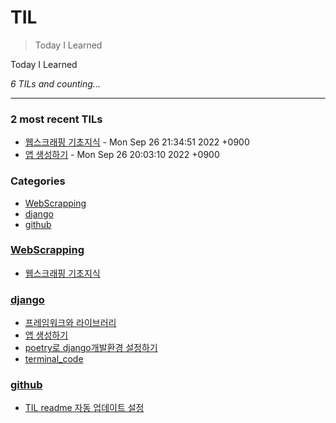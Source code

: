 # TIL
> Today I Learned

Today I Learned


_6 TILs and counting..._

---

### 2 most recent TILs

- [웹스크래핑 기초지식](WebScrapping/Background_Knowlege.md) - Mon Sep 26 21:34:51 2022 +0900
- [앱 생성하기](django/make_app.md) - Mon Sep 26 20:03:10 2022 +0900

### Categories

- [WebScrapping](#WebScrapping)
- [django](#django)
- [github](#github)

### [WebScrapping](#WebScrapping)
- [웹스크래핑 기초지식](WebScrapping/Background_Knowlege.md)

### [django](#django)
- [프레임워크와 라이브러리](django/django_framework_library요약.md)
- [앱 생성하기](django/make_app.md)
- [poetry로 django개발환경 설정하기](django/poetry_setting_venv.md)
- [terminal_code](django/terminal_code.md)

### [github](#github)
- [TIL readme 자동 업데이트 설정](github/github_TIL_Readme_Auto업데이트.md)

[1]: https://simonwillison.net/2020/Apr/20/self-rewriting-readme/
[2]: https://github.com/jbranchaud/til

